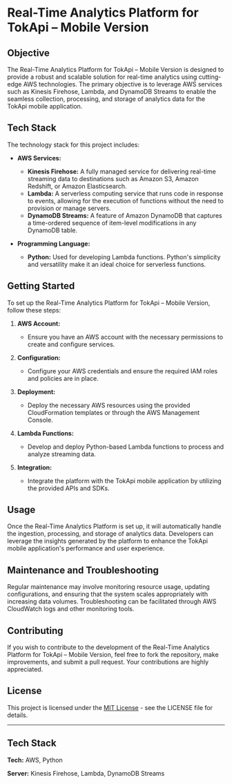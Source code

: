 # Real-Time Analytics Platform for TokApi – Mobile Version

## Objective

The Real-Time Analytics Platform for TokApi – Mobile Version is designed to provide a robust and scalable solution for real-time analytics using cutting-edge AWS technologies. The primary objective is to leverage AWS services such as Kinesis Firehose, Lambda, and DynamoDB Streams to enable the seamless collection, processing, and storage of analytics data for the TokApi mobile application.

## Tech Stack

The technology stack for this project includes:

- **AWS Services:**
  - **Kinesis Firehose:** A fully managed service for delivering real-time streaming data to destinations such as Amazon S3, Amazon Redshift, or Amazon Elasticsearch.
  - **Lambda:** A serverless computing service that runs code in response to events, allowing for the execution of functions without the need to provision or manage servers.
  - **DynamoDB Streams:** A feature of Amazon DynamoDB that captures a time-ordered sequence of item-level modifications in any DynamoDB table.

- **Programming Language:**
  - **Python:** Used for developing Lambda functions. Python's simplicity and versatility make it an ideal choice for serverless functions.

## Getting Started

To set up the Real-Time Analytics Platform for TokApi – Mobile Version, follow these steps:

1. **AWS Account:**
   - Ensure you have an AWS account with the necessary permissions to create and configure services.

2. **Configuration:**
   - Configure your AWS credentials and ensure the required IAM roles and policies are in place.

3. **Deployment:**
   - Deploy the necessary AWS resources using the provided CloudFormation templates or through the AWS Management Console.

4. **Lambda Functions:**
   - Develop and deploy Python-based Lambda functions to process and analyze streaming data.

5. **Integration:**
   - Integrate the platform with the TokApi mobile application by utilizing the provided APIs and SDKs.

## Usage

Once the Real-Time Analytics Platform is set up, it will automatically handle the ingestion, processing, and storage of analytics data. Developers can leverage the insights generated by the platform to enhance the TokApi mobile application's performance and user experience.

## Maintenance and Troubleshooting

Regular maintenance may involve monitoring resource usage, updating configurations, and ensuring that the system scales appropriately with increasing data volumes. Troubleshooting can be facilitated through AWS CloudWatch logs and other monitoring tools.

## Contributing

If you wish to contribute to the development of the Real-Time Analytics Platform for TokApi – Mobile Version, feel free to fork the repository, make improvements, and submit a pull request. Your contributions are highly appreciated.

## License

This project is licensed under the [MIT License](LICENSE) - see the LICENSE file for details.

---

## Tech Stack

**Tech:** AWS, Python

**Server:** Kinesis Firehose, Lambda, DynamoDB Streams

